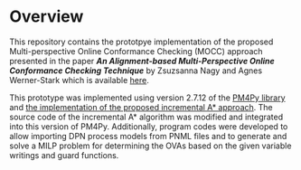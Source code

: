 # Overview
This repository contains the prototpye implementation of the proposed Multi-perspective Online Conformance Checking (MOCC) approach presented in the paper __*An Alignment-based Multi-Perspective Online Conformance Checking Technique*__ by Zsuzsanna Nagy and Agnes Werner-Stark which is available [here](https://acta.uni-obuda.hu/Nagy_Werner-Stark_122.pdf).

This prototype was implemented using version 2.7.12 of the [PM4Py library](https://github.com/process-intelligence-solutions/pm4py) and [the implementation of the proposed incremental A* approach](https://github.com/fit-daniel-schuster/online_process_monitoring_using_incremental_state-space_expansion_an_exact_algorithm). The source code of the incremental A* algorithm was modified and integrated into this version of PM4Py. Additionally, program codes were developed to allow importing DPN process models from PNML files and to generate and solve a MILP problem for determining the OVAs based on the given variable writings and guard functions.
